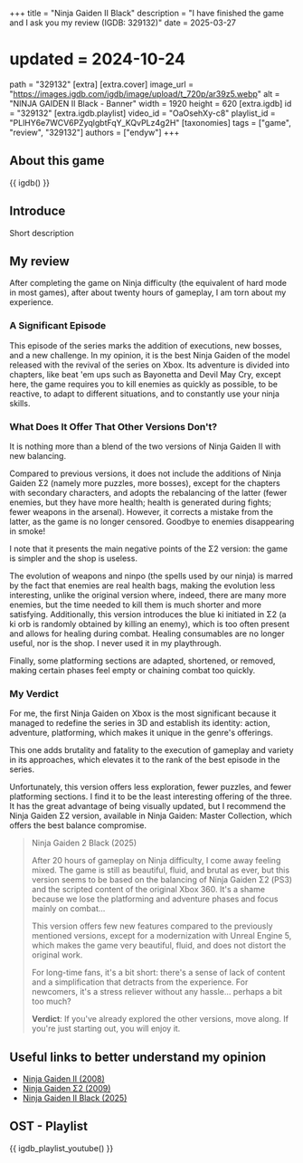 +++
title = "Ninja Gaiden II Black"
description = "I have finished the game and I ask you my review (IGDB: 329132)"
date = 2025-03-27
# updated = 2024-10-24
path = "329132"
[extra]
[extra.cover]
image_url = "https://images.igdb.com/igdb/image/upload/t_720p/ar39z5.webp"
alt = "NINJA GAIDEN II Black - Banner"
width = 1920
height = 620
[extra.igdb]
id = "329132"
[extra.igdb.playlist]
video_id = "OaOsehXy-c8"
playlist_id = "PLlHY6e7WCV6PZyqlgbtFqY_KQvPLz4g2H"
[taxonomies]
tags = ["game", "review", "329132"]
authors = ["endyw"]
+++

## About this game

{{ igdb() }}

## Introduce

Short description

## My review

After completing the game on Ninja difficulty (the equivalent of hard mode in most games), after about twenty hours of gameplay, I am torn about my experience.

### A Significant Episode

This episode of the series marks the addition of executions, new bosses, and a new challenge. In my opinion, it is the best Ninja Gaiden of the model released with the revival of the series on Xbox. Its adventure is divided into chapters, like beat 'em ups such as Bayonetta and Devil May Cry, except here, the game requires you to kill enemies as quickly as possible, to be reactive, to adapt to different situations, and to constantly use your ninja skills.

### What Does It Offer That Other Versions Don't?

It is nothing more than a blend of the two versions of Ninja Gaiden II with new balancing.

Compared to previous versions, it does not include the additions of Ninja Gaiden Σ2 (namely more puzzles, more bosses), except for the chapters with secondary characters, and adopts the rebalancing of the latter (fewer enemies, but they have more health; health is generated during fights; fewer weapons in the arsenal). However, it corrects a mistake from the latter, as the game is no longer censored. Goodbye to enemies disappearing in smoke!

I note that it presents the main negative points of the Σ2 version: the game is simpler and the shop is useless.

The evolution of weapons and ninpo (the spells used by our ninja) is marred by the fact that enemies are real health bags, making the evolution less interesting, unlike the original version where, indeed, there are many more enemies, but the time needed to kill them is much shorter and more satisfying. Additionally, this version introduces the blue ki initiated in Σ2 (a ki orb is randomly obtained by killing an enemy), which is too often present and allows for healing during combat. Healing consumables are no longer useful, nor is the shop. I never used it in my playthrough.

Finally, some platforming sections are adapted, shortened, or removed, making certain phases feel empty or chaining combat too quickly.

### My Verdict

For me, the first Ninja Gaiden on Xbox is the most significant because it managed to redefine the series in 3D and establish its identity: action, adventure, platforming, which makes it unique in the genre's offerings.

This one adds brutality and fatality to the execution of gameplay and variety in its approaches, which elevates it to the rank of the best episode in the series.

Unfortunately, this version offers less exploration, fewer puzzles, and fewer platforming sections. I find it to be the least interesting offering of the three. It has the great advantage of being visually updated, but I recommend the Ninja Gaiden Σ2 version, available in Ninja Gaiden: Master Collection, which offers the best balance compromise.


>Ninja Gaiden 2 Black (2025)
>
>After 20 hours of gameplay on Ninja difficulty, I come away feeling mixed. The game is still as beautiful, fluid, and brutal as ever, but this version seems to be based on the balancing of Ninja Gaiden Σ2 (PS3) and the scripted content of the original Xbox 360. It's a shame because we lose the platforming and adventure phases and focus mainly on combat...
>
>This version offers few new features compared to the previously mentioned versions, except for a modernization with Unreal Engine 5, which makes the game very beautiful, fluid, and does not distort the original work.
>
>For long-time fans, it's a bit short: there's a sense of lack of content and a simplification that detracts from the experience. For newcomers, it's a stress reliever without any hassle... perhaps a bit too much?
>
>**Verdict**: If you've already explored the other versions, move along. If you're just starting out, you will enjoy it.

## Useful links to better understand my opinion

- [Ninja Gaiden II (2008)](https://www.igdb.com/games/ninja-gaiden-ii)
- [Ninja Gaiden Σ2 (2009)](https://www.igdb.com/games/ninja-gaiden-sigma-2)
- [Ninja Gaiden II Black (2025)](https://www.igdb.com/games/ninja-gaiden-ii-black)

## OST - Playlist

{{ igdb_playlist_youtube() }}
